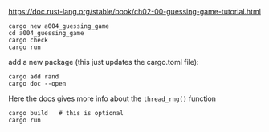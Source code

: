 https://doc.rust-lang.org/stable/book/ch02-00-guessing-game-tutorial.html


```
cargo new a004_guessing_game
cd a004_guessing_game
cargo check
cargo run 
```

add a new package (this just updates the cargo.toml file):


```
cargo add rand
cargo doc --open 
```

Here the docs gives more info about the `thread_rng()` function


```
cargo build   # this is optional
cargo run 
```